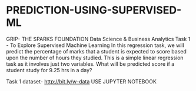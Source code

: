 # PREDICTION-USING-SUPERVISED-ML
GRIP- THE SPARKS FOUNDATION Data Science &amp; Business Analytics
Task 1 - To Explore Supervised Machine Learning In this regression task, we will predict the percentage of marks that a student is expected to score based upon the number of hours they studied. This is a simple linear regression task as it involves just two variables. What will be predicted score if a student study for 9.25 hrs in a day?

Task 1 dataset- http://bit.ly/w-data
USE JUPYTER NOTEBOOK
